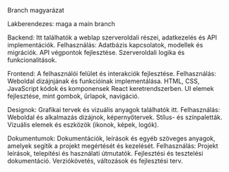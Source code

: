 Branch magyarázat

Lakberendezes: maga a main branch

Backend: Itt találhatók a weblap szerveroldali részei, adatkezelés és API implementációk.
Felhasználás:
Adatbázis kapcsolatok, modellek és migrációk.
API végpontok fejlesztése.
Szerveroldali logika és funkcionalitások.

Frontend: A felhasználói felület és interakciók fejlesztése.
Felhasználás:
Weboldal dizájnjának és funkcióinak implementálása.
HTML, CSS, JavaScript kódok és komponensek React keretrendszerben.
UI elemek fejlesztése, mint gombok, űrlapok, navigáció.

Designok: Grafikai tervek és vizuális anyagok találhatók itt.
Felhasználás:
Weboldal és alkalmazás dizájnok, képernyőtervek.
Stílus- és színpaletták.
Vizuális elemek és eszközök (ikonok, képek, logók).

Dokumentumok: Dokumentációk, leírások és egyéb szöveges anyagok, amelyek segítik a projekt megértését és kezelését.
Felhasználás:
Projekt leírások, telepítési és használati útmutatók.
Fejlesztési és tesztelési dokumentáció.
Verziókövetés, változások és fejlesztési terv.
